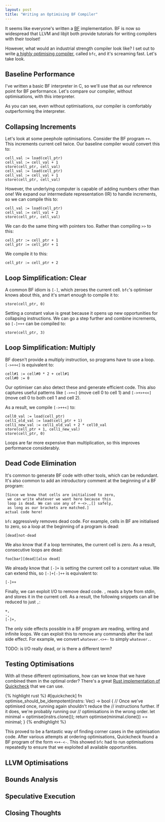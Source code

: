 ```yaml
--- 
layout: post
title: "Writing an Optimising BF Compiler"
---
```


It seems like everyone's written a
[BF](https://en.wikipedia.org/wiki/Brainfuck) implementation. BF is
now so widespread that LLVM and libjit both provide tutorials for
writing compilers with their toolset!

However, what would an industrial strength compiler look like? I set
out to write
[a highly optimising compiler](https://github.com/Wilfred/bfc), called
`bfc`, and it's screaming fast. Let's take look.

## Baseline Performance

I've written a basic BF interpreter in C, so we'll use that as our
reference point for BF performance. Let's compare our compiler,
without optimisations, with this interpreter.

As you can see, even without optimisations, our compiler is
comfortably outperforming the interpreter.

## Collapsing Increments

Let's look at some peephole optimisations. Consider the BF program `++`. This increments current cell
twice. Our baseline compiler would convert this to:

    cell_val := load(cell_ptr)
    cell_val := cell_val + 1
    store(cell_ptr, cell_val)
    cell_val := load(cell_ptr)
    cell_val := cell_val + 1
    store(cell_ptr, cell_val)

However, the underlying computer is capable of adding numbers other
than one! We expand our intermediate representation (IR) to handle
increments, so we can compile this to:

    cell_val := load(cell_ptr)
    cell_val := cell_val + 2
    store(cell_ptr, cell_val)

We can do the same thing with pointers too. Rather than compiling `>>`
to this:

    cell_ptr := cell_ptr + 1
    cell_ptr := cell_ptr + 1

We compile it to this:

    cell_ptr := cell_ptr + 2

## Loop Simplification: Clear

A common BF idiom is `[-]`, which zeroes the current cell. `bfc`'s
optimiser knows about this, and it's smart enough to compile it to:

    store(cell_ptr, 0)

Setting a constant value is great because it opens up new opportunities
for collapsing instructions. We can go a step further and combine
increments, so `[-]+++` can be compiled to:

    store(cell_ptr, 3)

## Loop Simplification: Multiply

BF doesn't provide a multiply instruction, so programs have to use a
loop. `[->++<]` is equivalent to:

    cell#1 := cell#0 * 2 + cell#1
    cell#0 := 0

Our optimiser can also detect these and generate efficient code. This
also captures useful patterns like `[->+<]` (move cell 0 to cell 1)
and `[->+>+<<]` (move cell 0 to both cell 1 and cell 2).

As a result, we compile `[->++<]` to:

    cell0_val := load(cell_ptr)
    cell1_old_val := load(cell_ptr + 1)
    cell1_new_val := cell1_old_val + 2 * cell0_val
    store(cell_ptr + 1, cell1_new_val)
    store(cell_ptr, 0)

Loops are far more expensive than multiplication, so this improves
performance considerably.

## Dead Code Elimination

It's common to generate BF code with other tools, which can be
redundant. It's also common to add an introductory comment at the
beginning of a BF program:

    [Since we know that cells are initialised to zero,
     we can write whatever we want here because this
     loop is dead. We can use any of +-<>.,[] safely,
     as long as our brackets are matched.]
    actual code here!

`bfc` aggressively removes dead code. For example, cells in BF are
initialised to zero, so a loop at the beginning of a program is dead:

    [dead]not-dead

We also know that if a loop terminates, the current cell is zero. As a
result, consecutive loops are dead:

    foo[bar][dead][also dead]

We already know that `[-]+` is setting the current cell to a constant
value. We can extend this, so `[-]+[-]++` is equivalent to:

    [-]++

Finally, we can exploit I/O to remove dead code. `,` reads a byte from
stdin, and stores it in the current cell. As a result, the following
snippets can all be reduced to just `,`:

    +,
    -,
    [-]+,

The only side effects possible in a BF program are reading, writing
and infinite loops. We can exploit this to remove any commands after
the last side effect. For example, we convert `whatever.<>+-` to simply `whatever.`.

TODO: is I/O really dead, or is there a different term?

## Testing Optimisations

With all these different optimisations, how can we know that we have
combined them in the optimal order? There's a great
[Rust implementation of Quickcheck](#TODO) that we can use.

{% highlight rust %}
#[quickcheck]
fn optimise_should_be_idempotent(instrs: Vec<Instruction>) -> bool {
    // Once we've optimised once, running again shouldn't reduce the
    // instructions further. If it does, we're probably running our
    // optimisations in the wrong order.
    let minimal = optimise(instrs.clone());
    return optimise(minimal.clone()) == minimal;
}
{% endhighlight %}

This proved to be a fantastic way of finding corner cases in the
optimisation code. After various attempts at ordering optimisations,
Quickcheck found a BF program of the form `+>+-<-`. This showed `bfc`
had to run optimisations repeatedly to ensure that we exploited all
available opportunities.

## LLVM Optimisations

## Bounds Analysis

## Speculative Execution

## Closing Thoughts
